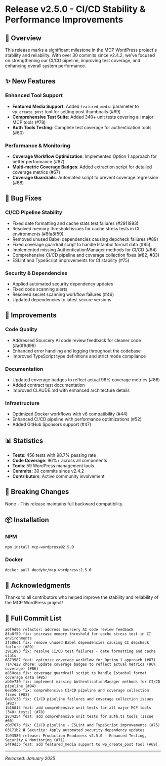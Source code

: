 # Release v2.5.0 - CI/CD Stability & Performance Improvements

## 🎉 Overview

This release marks a significant milestone in the MCP WordPress project's stability and reliability. With over 30
commits since v2.4.2, we've focused on strengthening our CI/CD pipeline, improving test coverage, and enhancing
overall system performance.

## ✨ New Features

### Enhanced Tool Support

- **Featured Media Support**: Added `featured_media` parameter to `wp_create_post` tool for setting post thumbnails (#69)
- **Comprehensive Test Suite**: Added 340+ unit tests covering all major MCP tools (#78)
- **Auth Tools Testing**: Complete test coverage for authentication tools (#60)

### Performance & Monitoring

- **Coverage Workflow Optimization**: Implemented Option 1 approach for better performance (#87)
- **Multi-metric Coverage Badges**: Added extraction script for detailed coverage metrics (#67)
- **Coverage Guardrails**: Automated script to prevent coverage regression (#68)

## 🐛 Bug Fixes

### CI/CD Pipeline Stability

- Fixed date formatting and cache stats test failures (#2911893)
- Resolved memory threshold issues for cache stress tests in CI environments (#8fa8f59)
- Removed unused Babel dependencies causing depcheck failures (#89)
- Fixed coverage guardrail script to handle Istanbul format data (#85)
- Implemented missing AuthenticationManager methods for CI/CD (#84)
- Comprehensive CI/CD pipeline and coverage collection fixes (#82, #83)
- ESLint and TypeScript improvements for CI stability (#75)

### Security & Dependencies

- Applied automated security dependency updates
- Fixed code scanning alerts
- Resolved secret scanning workflow failures (#46)
- Updated dependencies to latest secure versions

## 🔧 Improvements

### Code Quality

- Addressed Sourcery AI code review feedback for cleaner code (#a0f9d96)
- Enhanced error handling and logging throughout the codebase
- Improved TypeScript type definitions and strict mode compliance

### Documentation

- Updated coverage badges to reflect actual 96% coverage metrics (#86)
- Added contract test documentation
- Improved CLAUDE.md with enhanced architecture details

### Infrastructure

- Optimized Docker workflows with v6 compatibility (#44)
- Enhanced CI/CD pipeline with performance optimizations (#52)
- Added GitHub Sponsors support (#47)

## 📊 Statistics

- **Tests**: 456 tests with 98.7% passing rate
- **Code Coverage**: 96%+ across all components
- **Tools**: 59 WordPress management tools
- **Commits**: 30 commits since v2.4.2
- **Contributors**: Active community involvement

## 🔄 Breaking Changes

None - This release maintains full backward compatibility.

## 📦 Installation

### NPM

```bash
npm install mcp-wordpress@2.5.0
```

### Docker

```bash
docker pull docdyhr/mcp-wordpress:2.5.0
```

## 🙏 Acknowledgments

Thanks to all contributors who helped improve the stability and reliability of the MCP WordPress project!

## 📝 Full Commit List

```text
a0f9d96 refactor: address Sourcery AI code review feedback
8fa8f59 fix: increase memory threshold for cache stress test in CI environments
3f586d1 fix: remove unused Babel dependencies causing CI depcheck failure (#89)
2911893 fix: resolve CI/CD test failures - date formatting and cache stats
6873587 feat: optimize coverage workflow for Option 1 approach (#87)
7147e22 chore: update coverage badges to reflect actual metrics (96% coverage) (#86)
e850cea fix: coverage guardrail script to handle Istanbul format coverage data (#85)
ab0e730 fix: implement missing AuthenticationManager methods for CI/CD pipeline (#84)
6e859cb fix: comprehensive CI/CD pipeline and coverage collection fixes (#83)
8a87c38 fix: CI/CD pipeline failures and coverage collection issues (#82)
1b16015 feat: add comprehensive unit tests for all major MCP tools (340+ tests) (#78)
2834254 feat: add comprehensive unit tests for auth.ts tools (Issue #60)
c0d767b fix: CI/CD pipeline - ESLint and TypeScript improvements (#75)
83171b2 🔒 Security: Apply automated security dependency updates
1b93586 release: Production Readiness v2.5.0 - Enhanced Testing, Security & Monitoring (#71)
54f9d3b feat: add featured_media support to wp_create_post tool (#69)
```

---

*Released: January 2025*
